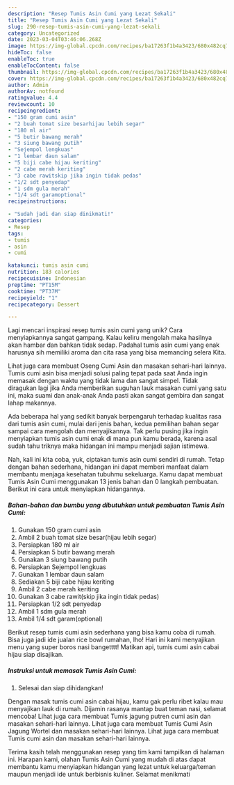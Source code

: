 ```yaml
---
description: "Resep Tumis Asin Cumi yang Lezat Sekali"
title: "Resep Tumis Asin Cumi yang Lezat Sekali"
slug: 290-resep-tumis-asin-cumi-yang-lezat-sekali
category: Uncategorized
date: 2023-03-04T03:46:06.268Z
image: https://img-global.cpcdn.com/recipes/ba17263f1b4a3423/680x482cq70/tumis-asin-cumi-foto-resep-utama.jpg
hideToc: false
enableToc: true
enableTocContent: false
thumbnail: https://img-global.cpcdn.com/recipes/ba17263f1b4a3423/680x482cq70/tumis-asin-cumi-foto-resep-utama.jpg
cover: https://img-global.cpcdn.com/recipes/ba17263f1b4a3423/680x482cq70/tumis-asin-cumi-foto-resep-utama.jpg
author: Admin
authorAv: notfound
ratingvalue: 4.4
reviewcount: 10
recipeingredient:
- "150 gram cumi asin"
- "2 buah tomat size besarhijau lebih segar"
- "180 ml air"
- "5 butir bawang merah"
- "3 siung bawang putih"
- "Sejempol lengkuas"
- "1 lembar daun salam"
- "5 biji cabe hijau keriting"
- "2 cabe merah keriting"
- "3 cabe rawitskip jika ingin tidak pedas"
- "1/2 sdt penyedap"
- "1 sdm gula merah"
- "1/4 sdt garamoptional"
recipeinstructions:

- "Sudah jadi dan siap dinikmati!"
categories:
- Resep
tags:
- tumis
- asin
- cumi

katakunci: tumis asin cumi 
nutrition: 183 calories
recipecuisine: Indonesian
preptime: "PT15M"
cooktime: "PT37M"
recipeyield: "1"
recipecategory: Dessert

---
```





Lagi mencari inspirasi resep tumis asin cumi yang unik? Cara menyiapkannya sangat gampang. Kalau keliru mengolah maka hasilnya akan hambar dan bahkan tidak sedap. Padahal tumis asin cumi yang enak harusnya sih memiliki aroma dan cita rasa yang bisa memancing selera Kita.





Lihat juga cara membuat Oseng Cumi Asin dan masakan sehari-hari lainnya. Tumis cumi asin bisa menjadi solusi paling tepat pada saat Anda ingin memasak dengan waktu yang tidak lama dan sangat simpel. Tidak diragukan lagi jika Anda memberikan suguhan lauk masakan cumi yang satu ini, maka suami dan anak-anak Anda pasti akan sangat gembira dan sangat lahap makannya.

Ada beberapa hal yang sedikit banyak berpengaruh terhadap kualitas rasa dari tumis asin cumi, mulai dari jenis bahan, kedua pemilihan bahan segar sampai cara mengolah dan menyajikannya. Tak perlu pusing jika ingin menyiapkan tumis asin cumi enak di mana pun kamu berada, karena asal sudah tahu triknya maka hidangan ini mampu menjadi sajian istimewa.






Nah, kali ini kita coba, yuk, ciptakan tumis asin cumi sendiri di rumah. Tetap dengan bahan sederhana, hidangan ini dapat memberi manfaat dalam membantu menjaga kesehatan tubuhmu sekeluarga. Kamu dapat membuat Tumis Asin Cumi menggunakan 13 jenis bahan dan 0 langkah pembuatan. Berikut ini cara untuk menyiapkan hidangannya.

<!--inarticleads1-->

##### Bahan-bahan dan bumbu yang dibutuhkan untuk pembuatan Tumis Asin Cumi:

1. Gunakan 150 gram cumi asin
1. Ambil 2 buah tomat size besar(hijau lebih segar)
1. Persiapkan 180 ml air
1. Persiapkan 5 butir bawang merah
1. Gunakan 3 siung bawang putih
1. Persiapkan Sejempol lengkuas
1. Gunakan 1 lembar daun salam
1. Sediakan 5 biji cabe hijau keriting
1. Ambil 2 cabe merah keriting
1. Gunakan 3 cabe rawit(skip jika ingin tidak pedas)
1. Persiapkan 1/2 sdt penyedap
1. Ambil 1 sdm gula merah
1. Ambil 1/4 sdt garam(optional)


Berikut resep tumis cumi asin sederhana yang bisa kamu coba di rumah. Bisa juga jadi ide jualan rice bowl rumahan, lho! Hari ini kami menyajikan menu yang super boros nasi bangetttt! Matikan api, tumis cumi asin cabai hijau siap disajikan. 

<!--inarticleads2-->

##### Instruksi untuk memasak Tumis Asin Cumi:


1. Selesai dan siap dihidangkan!

Dengan masak tumis cumi asin cabai hijau, kamu gak perlu ribet kalau mau menyajikan lauk di rumah. Dijamin rasanya mantap buat teman nasi, selamat mencoba! Lihat juga cara membuat Tumis jagung putren cumi asin dan masakan sehari-hari lainnya. Lihat juga cara membuat Tumis Cumi Asin Jagung Wortel dan masakan sehari-hari lainnya. Lihat juga cara membuat Tumis cumi asin dan masakan sehari-hari lainnya. 

Terima kasih telah menggunakan resep yang tim kami tampilkan di halaman ini. Harapan kami, olahan Tumis Asin Cumi yang mudah di atas dapat membantu kamu menyiapkan hidangan yang lezat untuk keluarga/teman maupun menjadi ide untuk berbisnis kuliner. Selamat menikmati
